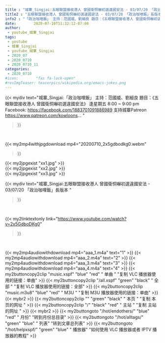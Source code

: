 ```yaml
---
title : "城寨_Singjai:五眼聯盟接收港人 曾國衛恫嚇初選違國安法 - 03/07/20 「政治咖哩飯」長版本 "
title2 : "五眼聯盟接收港人 曾國衛恫嚇初選違國安法 - 03/07/20 「政治咖哩飯」長版本 "
info2 : "「政治咖哩飯」 主持：范國威、劉細良 題目：《五眼聯盟接收港人 曾國衛恫嚇初選違國安法》 逢星期五 8:00 ~ 9:00 pm Facebook: https://facebook.com/1883701091886989 支持城寨Patreon https://www.patreon.com/kowloons... "
date:        2020-07-10T11:32:12-07:00
author:
 - youtube_城寨_Singjai
tags:
 - youtube
 - 城寨_Singjai
 - youtube_城寨_Singjai
 - 2020_07
 - 2020_0710
 - 2020_0710_11
categories:
 - 2020_0710
#icon:        "fas fa-lock-open"
#resImgTeaser: teaserpics/wikipedia.org/emacs-jokes.png
---
```


{{< mydiv text="城寨_Singjai:「政治咖哩飯」 主持：范國威、劉細良 題目：《五眼聯盟接收港人 曾國衛恫嚇初選違國安法》 逢星期五 8:00 ~ 9:00 pm Facebook: https://facebook.com/1883701091886989 支持城寨Patreon https://www.patreon.com/kowloons... "
>}}
<br>


{{< my2mp4withjpgdownload mp4="20200710_2x5gdbodkg0.webm"
>}}

{{< my2jpgexist "xx1.jpg" >}}<br>
{{< my2jpgexist "xx2.jpg" >}}<br>
{{< my2jpgexist "xx3.jpg" >}}<br>



{{< mydiv text="城寨_Singjai:五眼聯盟接收港人 曾國衛恫嚇初選違國安法 - 03/07/20 「政治咖哩飯」長版本 "
>}}
<br>

{{< my2linktextonly link="https://www.youtube.com/watch?v=2x5GdboDKg0"
>}}


<br>

{{< my2mp4audiowithdownload mp4="aaa_1.m4a"    text="1" >}}
{{< my2mp4audiowithdownload mp4="aaa_2.m4a"    text="2" >}}
{{< my2mp4audiowithdownload mp4="aaa_3.m4a"    text="3" >}}
{{< my2mp4audiowithdownload mp4="aaa_4.m4a"    text="4" >}}
{{< my2buttoncopy2clip "music.xspf"        "blue"   "red"    " 单曲 "  "复制 VLC 播放器使用的链接：单曲" >}} {{< my2buttoncopy2clip "/all.xspf"         "green"  "black"  " 全部 "  "复制 VLC 播放器使用的链接：全部" >}} {{< my2buttoncopy2clip "music.m3u8"        "blue"   "red"    " M3U  "    "复制 M3U 播放器使用的链接：单曲" >}} {{< mybr2 >}} {{< my2buttoncopy2clip ""                  "green"  "black"  " 本页 "    "复制 本页的网址 " >}} {{< my2buttoncopy2clip "/"                 "black"  "red"    " 主站 "    "复制 主站的网址 " >}} {{< mybr2 >}} {{< my2buttongoto      "/hot/endothers/"   "blue"   "red"    " 月份"   "转到月份总目录" >}} {{< my2buttongoto      "/hot/alltags/"     "green"  "blue"   " 列表"   "转到文章总列表" >}} {{< my2buttongoto      "/hot/helpxspf/"    "green"  "blue"   " 播放器" "如何使用 VLC 播放器或者 IPTV 播放器的教程" >}} 
